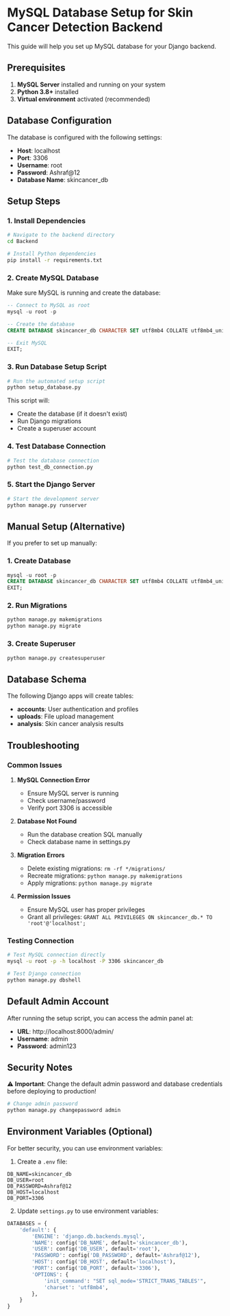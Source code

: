 # MySQL Database Setup for Skin Cancer Detection Backend

This guide will help you set up MySQL database for your Django backend.

## Prerequisites

1. **MySQL Server** installed and running on your system
2. **Python 3.8+** installed
3. **Virtual environment** activated (recommended)

## Database Configuration

The database is configured with the following settings:
- **Host**: localhost
- **Port**: 3306
- **Username**: root
- **Password**: Ashraf@12
- **Database Name**: skincancer_db

## Setup Steps

### 1. Install Dependencies

```bash
# Navigate to the backend directory
cd Backend

# Install Python dependencies
pip install -r requirements.txt
```

### 2. Create MySQL Database

Make sure MySQL is running and create the database:

```sql
-- Connect to MySQL as root
mysql -u root -p

-- Create the database
CREATE DATABASE skincancer_db CHARACTER SET utf8mb4 COLLATE utf8mb4_unicode_ci;

-- Exit MySQL
EXIT;
```

### 3. Run Database Setup Script

```bash
# Run the automated setup script
python setup_database.py
```

This script will:
- Create the database (if it doesn't exist)
- Run Django migrations
- Create a superuser account

### 4. Test Database Connection

```bash
# Test the database connection
python test_db_connection.py
```

### 5. Start the Django Server

```bash
# Start the development server
python manage.py runserver
```

## Manual Setup (Alternative)

If you prefer to set up manually:

### 1. Create Database
```sql
mysql -u root -p
CREATE DATABASE skincancer_db CHARACTER SET utf8mb4 COLLATE utf8mb4_unicode_ci;
EXIT;
```

### 2. Run Migrations
```bash
python manage.py makemigrations
python manage.py migrate
```

### 3. Create Superuser
```bash
python manage.py createsuperuser
```

## Database Schema

The following Django apps will create tables:
- **accounts**: User authentication and profiles
- **uploads**: File upload management
- **analysis**: Skin cancer analysis results

## Troubleshooting

### Common Issues

1. **MySQL Connection Error**
   - Ensure MySQL server is running
   - Check username/password
   - Verify port 3306 is accessible

2. **Database Not Found**
   - Run the database creation SQL manually
   - Check database name in settings.py

3. **Migration Errors**
   - Delete existing migrations: `rm -rf */migrations/`
   - Recreate migrations: `python manage.py makemigrations`
   - Apply migrations: `python manage.py migrate`

4. **Permission Issues**
   - Ensure MySQL user has proper privileges
   - Grant all privileges: `GRANT ALL PRIVILEGES ON skincancer_db.* TO 'root'@'localhost';`

### Testing Connection

```bash
# Test MySQL connection directly
mysql -u root -p -h localhost -P 3306 skincancer_db

# Test Django connection
python manage.py dbshell
```

## Default Admin Account

After running the setup script, you can access the admin panel at:
- **URL**: http://localhost:8000/admin/
- **Username**: admin
- **Password**: admin123

## Security Notes

⚠️ **Important**: Change the default admin password and database credentials before deploying to production!

```bash
# Change admin password
python manage.py changepassword admin
```

## Environment Variables (Optional)

For better security, you can use environment variables:

1. Create a `.env` file:
```env
DB_NAME=skincancer_db
DB_USER=root
DB_PASSWORD=Ashraf@12
DB_HOST=localhost
DB_PORT=3306
```

2. Update `settings.py` to use environment variables:
```python
DATABASES = {
    'default': {
        'ENGINE': 'django.db.backends.mysql',
        'NAME': config('DB_NAME', default='skincancer_db'),
        'USER': config('DB_USER', default='root'),
        'PASSWORD': config('DB_PASSWORD', default='Ashraf@12'),
        'HOST': config('DB_HOST', default='localhost'),
        'PORT': config('DB_PORT', default='3306'),
        'OPTIONS': {
            'init_command': "SET sql_mode='STRICT_TRANS_TABLES'",
            'charset': 'utf8mb4',
        },
    }
}
```
